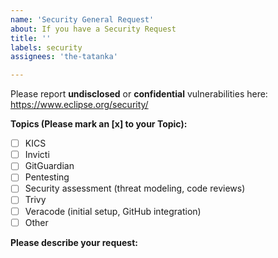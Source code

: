 ```yaml
---
name: 'Security General Request'
about: If you have a Security Request
title: ''
labels: security
assignees: 'the-tatanka'

---
```


Please report **undisclosed** or **confidential** vulnerabilities here: https://www.eclipse.org/security/

**Topics (Please mark an [x] to your Topic):**
- [ ] KICS
- [ ] Invicti
- [ ] GitGuardian
- [ ] Pentesting
- [ ] Security assessment (threat modeling, code reviews)
- [ ] Trivy
- [ ] Veracode (initial setup, GitHub integration)
- [ ] Other

**Please describe your request:**

